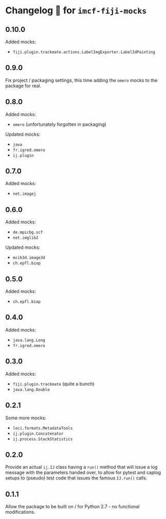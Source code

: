 # Changelog 🧾 for `imcf-fiji-mocks`

## 0.10.0

Added mocks:

- `fiji.plugin.trackmate.actions.LabelImgExporter.LabelIdPainting`

## 0.9.0

Fix project / packaging settings, this time adding the `omero` mocks to the
package for real.

## 0.8.0

Added mocks:

- `omero` (unfortunately forgotten in packaging)

Updated mocks:

- `java`
- `fr.igred.omero`
- `ij.plugin`

## 0.7.0

Added mocks:

- `net.imagej`

## 0.6.0

Added mocks:

- `de.mpicbg.scf`
- `net.imglib2`

Updated mocks:

- `mcib3d.image3d`
- `ch.epfl.biop`

## 0.5.0

Added mocks:

- `ch.epfl.biop`

## 0.4.0

Added mocks:

- `java.lang.Long`
- `fr.igred.omero`

## 0.3.0

Added mocks:

- `fiji.plugin.trackmate` (quite a bunch)
- `java.lang.Double`

## 0.2.1

Some more mocks:

- `loci.formats.MetadataTools`
- `ij.plugin.Concatenator`
- `ij.process.StackStatistics`

## 0.2.0

Provide an actual `ij.IJ` class having a `run()` method that will issue a log
message with the parameters handed over, to allow for pytest and caplog setups
to (pseudo) test code that issues the famous `IJ.run()` calls.

## 0.1.1

Allow the package to be built on / for Python 2.7 - no functional modifications.
